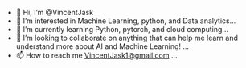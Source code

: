 - 👋 Hi, I’m @VincentJask
- 👀 I’m interested in Machine Learning, python, and Data analytics...
- 🌱 I’m currently learning Python, pytorch, and cloud computing...
- 💞️ I’m looking to collaborate on anything that can help me learn and understand more about AI and Machine Learning! ...
- 📫 How to reach me VincentJask1@gmail.com ...

<!---
VincentJask/VincentJask is a ✨ special ✨ repository because its `README.md` (this file) appears on your GitHub profile.
You can click the Preview link to take a look at your changes.
--->
